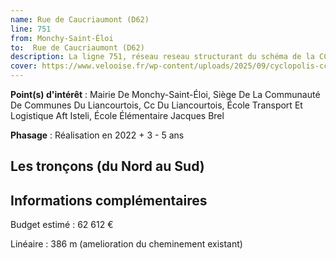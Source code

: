 ```yaml
---
name: Rue de Caucriaumont (D62)
line: 751
from: Monchy-Saint-Éloi
to:  Rue de Caucriaumont (D62) 
description: La ligne 751, réseau reseau structurant du schéma de la CCLVD (tronçon 151) concerne Monchy-Saint-Éloi - Rue de Caucriaumont (D62)
cover: https://www.velooise.fr/wp-content/uploads/2025/09/cyclopolis-cclvd-151.jpg
---
```


**Point(s) d'intérêt** : Mairie De Monchy-Saint-Éloi, Siège De La Communauté De Communes Du Liancourtois, Cc Du Liancourtois, École Transport Et Logistique Aft Isteli, École Élémentaire Jacques Brel

**Phasage** : Réalisation en 2022 + 3 - 5 ans

## Les tronçons (du Nord au Sud)



## Informations complémentaires

Budget estimé :  62 612 € 

Linéaire : 386 m (amelioration du cheminement existant)

